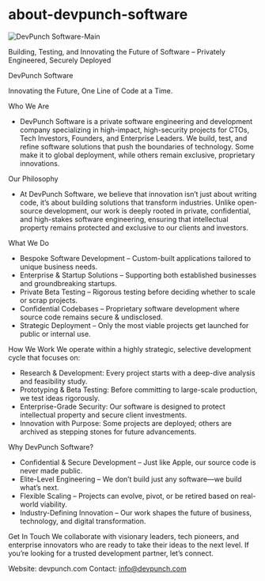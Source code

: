 # about-devpunch-software

![DevPunch Software-Main](https://github.com/user-attachments/assets/f93f998c-7c4f-4cc5-acf9-70bdf6003952)

Building, Testing, and Innovating the Future of Software – Privately Engineered, Securely Deployed

DevPunch Software

Innovating the Future, One Line of Code at a Time.

Who We Are
- DevPunch Software is a private software engineering and development company specializing in high-impact, high-security projects for CTOs, Tech Investors, Founders, and Enterprise Leaders. We build, test, and refine software solutions that push the boundaries of technology. Some make it to global deployment, while others remain exclusive, proprietary innovations.

Our Philosophy
- At DevPunch Software, we believe that innovation isn’t just about writing code, it’s about building solutions that transform industries. Unlike open-source development, our work is deeply rooted in private, confidential, and high-stakes software engineering, ensuring that intellectual property remains protected and exclusive to our clients and investors.

What We Do
- Bespoke Software Development – Custom-built applications tailored to unique business needs.
- Enterprise & Startup Solutions – Supporting both established businesses and groundbreaking startups.
- Private Beta Testing – Rigorous testing before deciding whether to scale or scrap projects.
- Confidential Codebases – Proprietary software development where source code remains secure & undisclosed.
- Strategic Deployment – Only the most viable projects get launched for public or internal use.
  
How We Work
We operate within a highly strategic, selective development cycle that focuses on:
- Research & Development: Every project starts with a deep-dive analysis and feasibility study.
- Prototyping & Beta Testing: Before committing to large-scale production, we test ideas rigorously.
- Enterprise-Grade Security: Our software is designed to protect intellectual property and secure client investments.
- Innovation with Purpose: Some projects are deployed; others are archived as stepping stones for future advancements.
  
Why DevPunch Software?
- Confidential & Secure Development – Just like Apple, our source code is never made public.
- Elite-Level Engineering – We don’t build just any software—we build what’s next.
- Flexible Scaling – Projects can evolve, pivot, or be retired based on real-world viability.
 - Industry-Defining Innovation – Our work shapes the future of business, technology, and digital transformation.
   
Get In Touch
We collaborate with visionary leaders, tech pioneers, and enterprise innovators who are ready to take their ideas to the next level. If you’re looking for a trusted development partner, let’s connect.

Website: devpunch.com
Contact: info@devpunch.com
